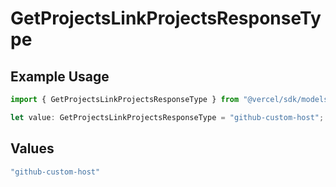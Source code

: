 # GetProjectsLinkProjectsResponseType

## Example Usage

```typescript
import { GetProjectsLinkProjectsResponseType } from "@vercel/sdk/models/getprojectsop.js";

let value: GetProjectsLinkProjectsResponseType = "github-custom-host";
```

## Values

```typescript
"github-custom-host"
```